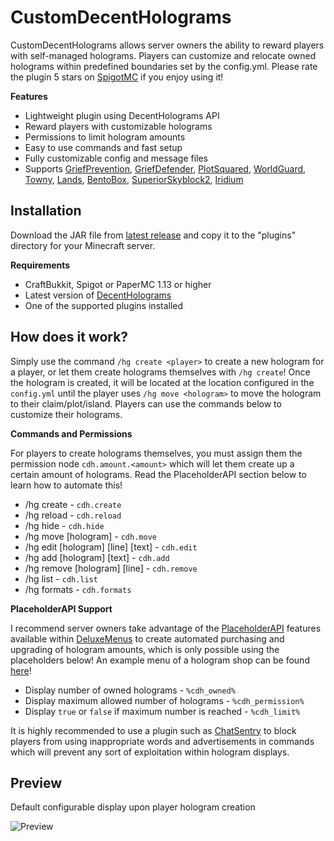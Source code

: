 # CustomDecentHolograms
CustomDecentHolograms allows server owners the ability to reward players with self-managed holograms. Players can customize and relocate owned holograms within predefined boundaries set by the config.yml. Please rate the plugin 5 stars on [SpigotMC](https://www.spigotmc.org/resources/customdecentholograms.110861/) if you enjoy using it!

**Features**
- Lightweight plugin using DecentHolograms API
- Reward players with customizable holograms
- Permissions to limit hologram amounts
- Easy to use commands and fast setup
- Fully customizable config and message files
- Supports [GriefPrevention](https://github.com/TechFortress/GriefPrevention/), [GriefDefender](https://www.spigotmc.org/resources/1-12-2-1-20-4-griefdefender-claim-plugin-grief-prevention-protection.68900/), [PlotSquared](https://www.spigotmc.org/resources/plotsquared-v6.77506/), [WorldGuard](https://dev.bukkit.org/projects/worldguard), [Towny](https://github.com/TownyAdvanced/Towny), [Lands](https://www.spigotmc.org/resources/lands-%E2%AD%95-land-claim-plugin-%E2%9C%85-grief-prevention-protection-gui-management-nations-wars-1-20-support.53313/), [BentoBox](https://github.com/BentoBoxWorld/BentoBox/), [SuperiorSkyblock2](https://github.com/BG-Software-LLC/SuperiorSkyblock2), [Iridium](https://github.com/Iridium-Development/IridiumSkyblock)

## Installation
Download the JAR file from [latest release](https://github.com/alexanderdidio/CustomDecentHolograms/releases/latest) and copy it to the "plugins" directory for your Minecraft server.

**Requirements**
- CraftBukkit, Spigot or PaperMC 1.13 or higher
- Latest version of [DecentHolograms](https://github.com/DecentSoftware-eu/DecentHolograms)
- One of the supported plugins installed

## How does it work?
Simply use the command `/hg create <player>` to create a new hologram for a player, or let them create holograms themselves with `/hg create`! Once the hologram is created, it will be located at the location configured in the `config.yml` until the player uses `/hg move <hologram>` to move the hologram to their claim/plot/island. Players can use the commands below to customize their holograms.

**Commands and Permissions**

For players to create holograms themselves, you must assign them the permission node `cdh.amount.<amount>` which will let them create up a certain amount of holograms. Read the PlaceholderAPI section below to learn how to automate this!
- /hg create - `cdh.create`
- /hg reload - `cdh.reload`
- /hg hide - `cdh.hide`
- /hg move [hologram] - `cdh.move`
- /hg edit [hologram] [line] [text] - `cdh.edit`
- /hg add [hologram] [text] - `cdh.add`
- /hg remove [hologram] [line] - `cdh.remove`
- /hg list - `cdh.list`
- /hg formats - `cdh.formats`

**PlaceholderAPI Support**

I recommend server owners take advantage of the [PlaceholderAPI](https://www.spigotmc.org/resources/placeholderapi.6245/) features available within [DeluxeMenus](https://www.spigotmc.org/resources/deluxemenus.11734/) to create automated purchasing and upgrading of hologram amounts, which is only possible using the placeholders below! An example menu of a hologram shop can be found [here](https://paste.helpch.at/hicajemiha.vbnet)!

- Display number of owned holograms - `%cdh_owned%`
- Display maximum allowed number of holograms - `%cdh_permission%`
- Display `true` or `false` if maximum number is reached - `%cdh_limit%`

It is highly recommended to use a plugin such as [ChatSentry](https://www.spigotmc.org/resources/%E3%80%90chatsentry%E3%80%91-smart-message-filtration-and-control-for-minecraft-servers-1-8-1-19-x.79616/) to block players from using inappropriate words and advertisements in commands which will prevent any sort of exploitation within hologram displays.

## Preview
Default configurable display upon player hologram creation

![Preview](https://i.imgur.com/tJjQKfD.gif)
